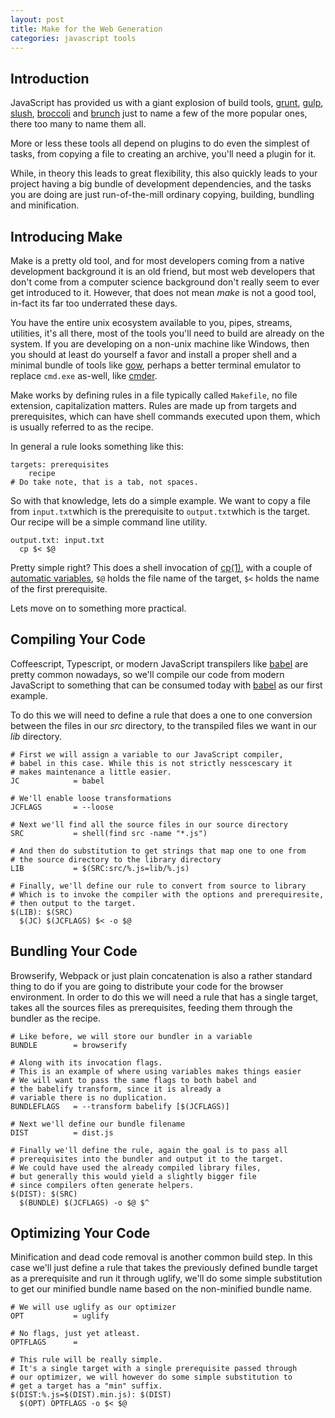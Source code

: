 ```yaml
---
layout: post
title: Make for the Web Generation
categories: javascript tools
---
```


## Introduction
JavaScript has provided us with a giant explosion of build tools, [grunt][grunt], [gulp][gulp], [slush][slush], [broccoli][broccoli] and [brunch][brunch] just to name a few of the more popular ones, there too many to name them all.

More or less these tools all depend on plugins to do even the simplest of tasks, from copying a file to creating an archive, you'll need a plugin for it.

While, in theory this leads to great flexibility, this also quickly leads to your project having a big bundle of development dependencies, and the tasks you are doing are just run-of-the-mill ordinary copying, building, bundling and minification.

## Introducing Make
Make is a pretty old tool, and for most developers coming from a native development background it is an old friend, but most web developers that don't come from a computer science background don't really seem to ever get introduced to it. However, that does not mean *make* is not a good tool, in-fact its far too underrated these days.

You have the entire unix ecosystem available to you, pipes, streams, utilities, it's all there, most of the tools you'll need to build are already on the system. If you are developing on a non-unix machine like Windows, then you should at least do yourself a favor and install a proper shell and a minimal bundle of tools like [gow][gow], perhaps a better terminal emulator to replace `cmd.exe` as-well, like [cmder][cmder].

Make works by defining rules in a file typically called `Makefile`, no file extension, capitalization matters. Rules are made up from targets and prerequisites, which can have shell commands executed upon them, which is usually referred to as the recipe.

In general a rule looks something like this:
```make
targets: prerequisites
    recipe
# Do take note, that is a tab, not spaces.
```

So with that knowledge, lets do a simple example. We want to copy a file from `input.txt`which is the prerequisite to `output.txt`which is the target. Our recipe will be a simple command line utility.

```make
output.txt: input.txt
  cp $< $@
```

Pretty simple right? This does a shell invocation of [cp(1)](cp), with a couple of [automatic variables][make-automatic-variables], `$@` holds the file name of the target, `$<` holds the name of the first prerequisite.

Lets move on to something more practical.

## Compiling Your Code
Coffeescript, Typescript, or modern JavaScript transpilers like [babel][babel] are pretty common nowadays, so we'll compile our code from modern JavaScript to something that can be consumed today with [babel][babel] as our first example.

To do this we will need to define a rule that does a one to one conversion between the files in our *src* directory, to the transpiled files we want in our *lib* directory.

```make
# First we will assign a variable to our JavaScript compiler,
# babel in this case. While this is not strictly nesscescary it
# makes maintenance a little easier.
JC            = babel

# We'll enable loose transformations
JCFLAGS       = --loose

# Next we'll find all the source files in our source directory
SRC           = shell(find src -name "*.js")

# And then do substitution to get strings that map one to one from
# the source directory to the library directory
LIB           = $(SRC:src/%.js=lib/%.js)

# Finally, we'll define our rule to convert from source to library
# Which is to invoke the compiler with the options and prerequiresite,
# then output to the target.
$(LIB): $(SRC)
  $(JC) $(JCFLAGS) $< -o $@
```

## Bundling Your Code
Browserify, Webpack or just plain concatenation is also a rather standard thing to do if you are going to distribute your code for the browser environment. In order to do this we will need a rule that has a single target, takes all the sources files as prerequisites, feeding them through the bundler as the recipe.

```make
# Like before, we will store our bundler in a variable
BUNDLE        = browserify

# Along with its invocation flags.
# This is an example of where using variables makes things easier
# We will want to pass the same flags to both babel and
# the babelify transform, since it is already a 
# variable there is no duplication.
BUNDLEFLAGS   = --transform babelify [$(JCFLAGS)]

# Next we'll define our bundle filename
DIST          = dist.js

# Finally we'll define the rule, again the goal is to pass all
# prerequisites into the bundler and output it to the target.
# We could have used the already compiled library files,
# but generally this would yield a slightly bigger file
# since compilers often generate helpers.
$(DIST): $(SRC)
  $(BUNDLE) $(JCFLAGS) -o $@ $^
```

## Optimizing Your Code
Minification and dead code removal is another common build step. In this case we'll just define a rule that takes the previously defined bundle target as a prerequisite and run it through uglify, we'll do some simple substitution to get our minified bundle name based on the non-minified bundle name.

```make
# We will use uglify as our optimizer
OPT           = uglify

# No flags, just yet atleast.
OPTFLAGS      = 

# This rule will be really simple.
# It's a single target with a single prerequisite passed through
# our optimizer, we will however do some simple substitution to
# get a target has a "min" suffix.
$(DIST:%.js=$(DIST).min.js): $(DIST)
  $(OPT) OPTFLAGS -o $< $@
```

[grunt]: http://gruntjs.com/ "Grunt"
[gulp]: http://gulpjs.com/ "Gulp"
[slush]: http://slushjs.github.io/#/ "Slush"
[broccoli]: https://github.com/broccolijs/broccoli "Broccoli"
[brunch]: http://brunch.io/ "Brunch"

[coffeescript]:http://coffeescript.org "CoffeeScript"
[typescript]: http://www.typescriptlang.org "TypeScript"
[babel]: https://babeljs.io "Babel"
[gow]:  https://github.com/bmatzelle/gow/wiki "GNU on Windows"
[cmder]:http://bliker.github.io/cmder/ "Portable console emulator for Windows"

[cp]: http://linux.die.net/man/1/cp "copy files and directories"
[make-automatic-variables]: https://www.gnu.org/software/make/manual/html_node/Automatic-Variables.html "Make: Automatic Variables"
